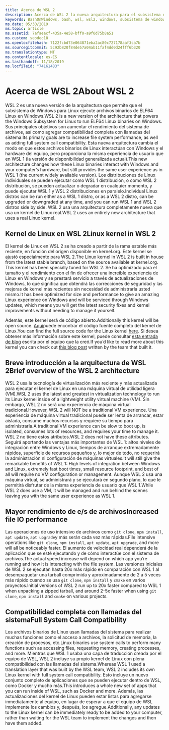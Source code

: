 ```yaml
---
title: Acerca de WSL 2
description: Acerca de WSL 2 la nueva arquitectura para el subsistema de Windows para Linux
keywords: BashOnWindows, bash, wsl, wsl2, windows, subsistema de windows para linux, subsistemawindows, ubuntu, debian, suse, windows 10, instalación
ms.date: 05/30/2019
ms.topic: article
ms.assetid: 7afaeacf-435a-4e58-bff0-a9f0d75b8a51
ms.custom: seodec18
ms.openlocfilehash: 7122fcbd73e064871eba2ac80c727178aaf3ca7b
ms.sourcegitcommit: 5c92b820f84de57a04ab11faf4dd0d24fff6b320
ms.translationtype: MT
ms.contentlocale: es-ES
ms.lasthandoff: 11/18/2019
ms.locfileid: "74161483"
---
```

# <a name="about-wsl-2"></a><span data-ttu-id="73ceb-104">Acerca de WSL 2</span><span class="sxs-lookup"><span data-stu-id="73ceb-104">About WSL 2</span></span>

<span data-ttu-id="73ceb-105">WSL 2 es una nueva versión de la arquitectura que permite que el subsistema de Windows para Linux ejecute archivos binarios de ELF64 Linux en Windows.</span><span class="sxs-lookup"><span data-stu-id="73ceb-105">WSL 2 is a new version of the architecture that powers the Windows Subsystem for Linux to run ELF64 Linux binaries on Windows.</span></span> <span data-ttu-id="73ceb-106">Sus principales objetivos son aumentar el rendimiento del sistema de archivos, así como agregar compatibilidad completa con llamadas del sistema.</span><span class="sxs-lookup"><span data-stu-id="73ceb-106">Its primary goals are to increase file system performance, as well as adding full system call compatibility.</span></span> <span data-ttu-id="73ceb-107">Esta nueva arquitectura cambia el modo en que estos archivos binarios de Linux interactúan con Windows y el hardware del equipo, pero proporciona la misma experiencia de usuario que en WSL 1 (la versión de disponibilidad generalizada actual).</span><span class="sxs-lookup"><span data-stu-id="73ceb-107">This new architecture changes how these Linux binaries interact with Windows and your computer’s hardware, but still provides the same user experience as in WSL 1 (the current widely available version).</span></span> <span data-ttu-id="73ceb-108">Los distribuciones de Linux individuales se pueden ejecutar como WSL 1 distribución, o como WSL 2 distribución, se pueden actualizar o degradar en cualquier momento, y puede ejecutar WSL 1 y WSL 2 distribuciones en paralelo.</span><span class="sxs-lookup"><span data-stu-id="73ceb-108">Individual Linux distros can be run either as a WSL 1 distro, or as a WSL 2 distro, can be upgraded or downgraded at any time, and you can run WSL 1 and WSL 2 distros side by side.</span></span> <span data-ttu-id="73ceb-109">WSL 2 usa una arquitectura completamente nueva que usa un kernel de Linux real.</span><span class="sxs-lookup"><span data-stu-id="73ceb-109">WSL 2 uses an entirely new architecture that uses a real Linux kernel.</span></span>

## <a name="linux-kernel-in-wsl-2"></a><span data-ttu-id="73ceb-110">Kernel de Linux en WSL 2</span><span class="sxs-lookup"><span data-stu-id="73ceb-110">Linux kernel in WSL 2</span></span>

<span data-ttu-id="73ceb-111">El kernel de Linux en WSL 2 se ha creado a partir de la rama estable más reciente, en función del origen disponible en kernel.org. Este kernel se ajustó especialmente para WSL 2.</span><span class="sxs-lookup"><span data-stu-id="73ceb-111">The Linux kernel in WSL 2 is built in house from the latest stable branch, based on the source available at kernel.org. This kernel has been specially tuned for WSL 2.</span></span> <span data-ttu-id="73ceb-112">Se ha optimizado para el tamaño y el rendimiento con el fin de ofrecer una increíble experiencia de Linux en Windows y se prestará servicio a través de actualizaciones de Windows, lo que significa que obtendrá las correcciones de seguridad y las mejoras de kernel más recientes sin necesidad de administrarla usted mismo.</span><span class="sxs-lookup"><span data-stu-id="73ceb-112">It has been optimized for size and performance to give an amazing Linux experience on Windows and will be serviced through Windows updates, which means you will get the latest security fixes and kernel improvements without needing to manage it yourself.</span></span>

<span data-ttu-id="73ceb-113">Además, este kernel será de código abierto.</span><span class="sxs-lookup"><span data-stu-id="73ceb-113">Additionally this kernel will be open source.</span></span> <span data-ttu-id="73ceb-114">[Aquí](https://github.com/microsoft/WSL2-Linux-Kernel)puede encontrar el código fuente completo del kernel de Linux.</span><span class="sxs-lookup"><span data-stu-id="73ceb-114">You can find the full source code for the Linux kernel [here](https://github.com/microsoft/WSL2-Linux-Kernel).</span></span> <span data-ttu-id="73ceb-115">Si desea obtener más información sobre este kernel, puede consultar [esta entrada de blog](https://devblogs.microsoft.com/commandline/shipping-a-linux-kernel-with-windows/) escrita por el equipo que la creó.</span><span class="sxs-lookup"><span data-stu-id="73ceb-115">If you’d like to read more about this kernel you can check out [this blog post](https://devblogs.microsoft.com/commandline/shipping-a-linux-kernel-with-windows/) written by the team that built it.</span></span>

## <a name="brief-overview-of-the-wsl-2-architecture"></a><span data-ttu-id="73ceb-116">Breve introducción a la arquitectura de WSL 2</span><span class="sxs-lookup"><span data-stu-id="73ceb-116">Brief overview of the WSL 2 architecture</span></span>

<span data-ttu-id="73ceb-117">WSL 2 usa la tecnología de virtualización más reciente y más actualizada para ejecutar el kernel de Linux en una máquina virtual de utilidad ligera (VM).</span><span class="sxs-lookup"><span data-stu-id="73ceb-117">WSL 2 uses the latest and greatest in virtualization technology to run its Linux kernel inside of a lightweight utility virtual machine (VM).</span></span> <span data-ttu-id="73ceb-118">Sin embargo, WSL 2 no será una experiencia de máquina virtual tradicional.</span><span class="sxs-lookup"><span data-stu-id="73ceb-118">However, WSL 2 will NOT be a traditional VM experience.</span></span> <span data-ttu-id="73ceb-119">Una experiencia de máquina virtual tradicional puede ser lenta de arrancar, estar aislada, consume muchos recursos y requiere su tiempo para administrarla.</span><span class="sxs-lookup"><span data-stu-id="73ceb-119">A traditional VM experience can be slow to boot up, is isolated, consumes lots of resources, and requires your time to manage it.</span></span> <span data-ttu-id="73ceb-120">WSL 2 no tiene estos atributos.</span><span class="sxs-lookup"><span data-stu-id="73ceb-120">WSL 2 does not have these attributes.</span></span> <span data-ttu-id="73ceb-121">Seguirá aportando las ventajas más importantes de WSL 1: altos niveles de integración entre Windows y Linux, tiempos de arranque extremadamente rápidos, superficie de recursos pequeños y, lo mejor de todo, no requerirá la administración ni configuración de máquinas virtuales.</span><span class="sxs-lookup"><span data-stu-id="73ceb-121">It will still give the remarkable benefits of WSL 1: High levels of integration between Windows and Linux, extremely fast boot times, small resource footprint, and best of all will require no VM configuration or management.</span></span> <span data-ttu-id="73ceb-122">Aunque WSL 2 usa una máquina virtual, se administrará y se ejecutará en segundo plano, lo que le permitirá disfrutar de la misma experiencia de usuario que WSL 1.</span><span class="sxs-lookup"><span data-stu-id="73ceb-122">While WSL 2 does use a VM, it will be managed and run behind the scenes leaving you with the same user experience as WSL 1.</span></span>

## <a name="increased-file-io-performance"></a><span data-ttu-id="73ceb-123">Mayor rendimiento de e/s de archivos</span><span class="sxs-lookup"><span data-stu-id="73ceb-123">Increased file IO performance</span></span>

<span data-ttu-id="73ceb-124">Las operaciones de uso intensivo de archivos como `git clone`, `npm install`, `apt update`, `apt upgrade`y más serán cada vez más rápidas.</span><span class="sxs-lookup"><span data-stu-id="73ceb-124">File intensive operations like `git clone`, `npm install`, `apt update`, `apt upgrade`, and more will all be noticeably faster.</span></span> <span data-ttu-id="73ceb-125">El aumento de velocidad real dependerá de la aplicación que se esté ejecutando y de cómo interactúe con el sistema de archivos.</span><span class="sxs-lookup"><span data-stu-id="73ceb-125">The actual speed increase will depend on which app you’re running and how it is interacting with the file system.</span></span> <span data-ttu-id="73ceb-126">Las versiones iniciales de WSL 2 se ejecutan hasta 20x más rápido en comparación con WSL 1 al desempaquetar una tarball comprimida y aproximadamente de 2 a 5 veces más rápido cuando se usa `git clone`, `npm install` y `cmake` en varios proyectos.</span><span class="sxs-lookup"><span data-stu-id="73ceb-126">Initial versions of WSL 2 run up to 20x faster compared to WSL 1 when unpacking a zipped tarball, and around 2-5x faster when using `git clone`, `npm install` and `cmake` on various projects.</span></span>

## <a name="full-system-call-compatibility"></a><span data-ttu-id="73ceb-127">Compatibilidad completa con llamadas del sistema</span><span class="sxs-lookup"><span data-stu-id="73ceb-127">Full System Call Compatibility</span></span>

<span data-ttu-id="73ceb-128">Los archivos binarios de Linux usan llamadas del sistema para realizar muchas funciones como el acceso a archivos, la solicitud de memoria, la creación de procesos, etc.</span><span class="sxs-lookup"><span data-stu-id="73ceb-128">Linux binaries use system calls to perform many functions such as accessing files, requesting memory, creating processes, and more.</span></span> <span data-ttu-id="73ceb-129">Mientras que WSL 1 usaba una capa de traducción creada por el equipo de WSL, WSL 2 incluye su propio kernel de Linux con plena compatibilidad con las llamadas del sistema.</span><span class="sxs-lookup"><span data-stu-id="73ceb-129">Whereas WSL 1 used a translation layer that was built by the WSL team, WSL 2 includes its own Linux kernel with full system call compatibility.</span></span> <span data-ttu-id="73ceb-130">Esto incluye un nuevo conjunto completo de aplicaciones que se pueden ejecutar dentro de WSL, como Docker y mucho más.</span><span class="sxs-lookup"><span data-stu-id="73ceb-130">This introduces a whole new set of apps that you can run inside of WSL, such as Docker and more.</span></span> <span data-ttu-id="73ceb-131">Además, las actualizaciones del kernel de Linux pueden estar listas para agregarse inmediatamente al equipo, en lugar de esperar a que el equipo de WSL implemente los cambios y, después, los agregue.</span><span class="sxs-lookup"><span data-stu-id="73ceb-131">Additionally, any updates to the Linux kernel can be immediately ready to be added to your computer, rather than waiting for the WSL team to implement the changes and then have them added.</span></span>